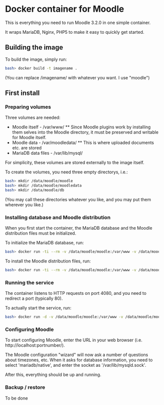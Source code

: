 # Docker container for Moodle

This is everything you need to run Moodle 3.2.0 in one simple container.

It wraps MariaDB, Nginx, PHP5 to make it easy to quickly get started.

## Building the image

To build the image, simply run:
```sh
bash> docker build -t imagename .
```

(You can replace /imagename/ with whatever you want. I use "moodle")

## First install

### Preparing volumes

Three volumes are needed:

* Moodle itself - /var/www/
  ** Since Moodle plugins work by installing them selves into the Moodle
     directory, it must be preserved and writable for Moodle itself.
* Moodle data - /var/moodledata/
  ** This is where uploaded documents etc. are stored
* MariaDB data files - /var/lib/mysql/

For simplicity, these volumes are stored externally to the image itself.

To create the volumes, you need three empty directorys, i.e.:

```sh
bash> mkdir /data/moodle/moodle
bash> mkdir /data/moodle/moodledata
bash> mkdir /data/moodle/db
```

(You may call these directories whatever you like, and you may put
them wherever you like.)

### Installing database and Moodle distribution

When you first start the container, the MariaDB database and the
Moodle distribution files must be initialized.

To initialize the MariaDB database, run:
```sh
bash> docker run -ti --rm -v /data/moodle/moodle:/var/www -v /data/moodle/moodledata:/var/moodledata -v /data/moodle/db:/var/lib/mysql moodle install-db
```

To install the Moodle distribution files, run:
```sh
bash> docker run -ti --rm -v /data/moodle/moodle:/var/www -v /data/moodle/moodledata:/var/moodledata -v /data/moodle/db:/var/lib/mysql moodle install-moodle
```

### Running the service

The container listens to HTTP requests on port 4080, and you need to redirect
a port (typically 80).

To actually start the service, run:
```sh
bash> docker run -d -v /data/moodle/moodle:/var/www -v /data/moodle/moodledata:/var/moodledata -v /data/moodle/db:/var/lib/mysql -p 80:4080 moodle run
```

### Configuring Moodle

To start configuring Moodle, enter the URL in your web browser
(i.e. http://localhost:portnumber/).

The Moodle configuration "wizard" will now ask a number of questions
about timezones, etc. When it asks for database information, you need to
select 'mariadb/native', and enter the socket as '/var/lib/mysqld.sock'.

After this, everything should be up and running.

### Backup / restore

To be done

